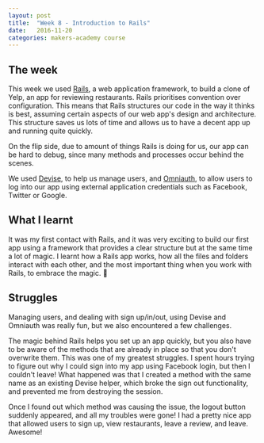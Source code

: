 ```yaml
---
layout: post
title:  "Week 8 - Introduction to Rails"
date:   2016-11-20
categories: makers-academy course
---
```


## The week

This week we used [Rails](http://rubyonrails.org/), a web application framework, to build a clone of Yelp, an app for reviewing restaurants. Rails prioritises convention over configuration. This means that Rails structures our code in the way it thinks is best, assuming certain aspects of our web app's design and architecture. This structure saves us lots of time and allows us to have a decent app up and running quite quickly.

On the flip side, due to amount of things Rails is doing for us, our app can be hard to debug, since many methods and processes occur behind the scenes.

We used [Devise](https://github.com/plataformatec/devise), to help us manage users, and [Omniauth](https://github.com/omniauth/omniauth), to allow users to log into our app using external application credentials such as Facebook, Twitter or Google.

## What I learnt

It was my first contact with Rails, and it was very exciting to build our first app using a framework that provides a clear structure but at the same time a lot of magic. I learnt how a Rails app works, how all the files and folders interact with each other, and the most important thing when you work with Rails, to embrace the magic. 🚂

## Struggles

Managing users, and dealing with sign up/in/out, using Devise and Omniauth was really fun, but we also encountered a few challenges.

The magic behind Rails helps you set up an app quickly, but you also have to be aware of the methods that are already in place so that you don't overwrite them. This was one of my greatest struggles. I spent hours trying to figure out why I could sign into my app using Facebook login, but then I couldn't leave! What happened was that I created a method with the same name as an existing Devise helper, which broke the sign out functionality, and prevented me from destroying the session.

Once I found out which method was causing the issue, the logout button suddenly appeared, and all my troubles were gone! I had a pretty nice app that allowed users to sign up, view restaurants, leave a review, and leave. Awesome!
